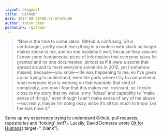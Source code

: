 ```yaml
---
layout: blogpost
title: 'Github'
date: 2017-08-28T06:37:07+00:00
author: Anton Sten
permalink: /github/
---
```


>“Now is the time to come clean: GitHub is confusing, Git is confusinger, pretty much everything in a modern web stack no longer makes sense to me, and no one explains it well, because they assume I know some fundamental piece of information that everyone takes for granted and no one documented, almost as if it were a secret that spread around to most everyone sometime in 2012, yet I somehow missed, because—you know—life was happening to me, so I’ve given up on trying to understand, even the parts where I try to comprehend what everyone else is working on that warrants that kind of complexity, and now I fear that this makes me irrelevant, so I nestle close to my story that my value is my “ideas” and capability to “make sense of things,” even though I can’t make sense of any of the above—but really, maybe I’m doing okay, since it’s all too much to know. Let the kids have it.”

Sums up my experience trying to understand Github, pull requests, repositories and 'forking' (wtf?). Luckily, David Demaree wrote [Git for Humans](https://abookapart.com/products/git-for-humans){:target="_blank"}. 
